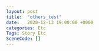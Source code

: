 ```yaml
---
layout: post
title:  "others_test"
date:   2020-12-13 19:00:00 +0000
categories: Etc
Tags: Story Etc
SceneCode: []
---
```

